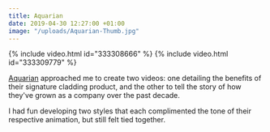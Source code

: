 ```yaml
---
title: Aquarian
date: 2019-04-30 12:27:00 +01:00
image: "/uploads/Aquarian-Thumb.jpg"
---
```


{% include video.html id="333308666" %}
{% include video.html id="333309779" %}

[Aquarian](https://www.aquariancladding.co.uk/) approached me to create two videos: one detailing the benefits of their signature cladding product, and the other to tell the story of how they've grown as a company over the past decade.

I had fun developing two styles that each complimented the tone of their respective animation, but still felt tied together.